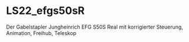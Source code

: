 # LS22_efgs50sR

Der Gabelstapler Jungheinrich EFG S50S Real
mit korrigierter Steuerung, Animation, Freihub, Teleskop
